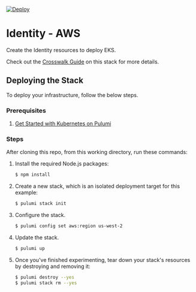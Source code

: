 [![Deploy](https://get.pulumi.com/new/button.svg)](https://app.pulumi.com/new?template=https://github.com/pulumi/kubernetes-guides/blob/master/aws/01-identity/README.md)

# Identity - AWS

Create the Identity resources to deploy EKS.

Check out the [Crosswalk Guide](https://www.pulumi.com/docs/guides/crosswalk/kubernetes/identity)
on this stack for more details.

## Deploying the Stack

To deploy your infrastructure, follow the below steps.

### Prerequisites

1. [Get Started with Kubernetes on Pulumi](https://www.pulumi.com/docs/get-started/kubernetes/)

### Steps

After cloning this repo, from this working directory, run these commands:

1. Install the required Node.js packages:

    ```bash
    $ npm install
    ```

1. Create a new stack, which is an isolated deployment target for this example:

    ```bash
    $ pulumi stack init
    ```

1. Configure the stack.

    ```bash
    $ pulumi config set aws:region us-west-2
    ```

1. Update the stack.

    ```bash
    $ pulumi up
    ```

1. Once you've finished experimenting, tear down your stack's resources by destroying and removing it:

    ```bash
    $ pulumi destroy --yes
    $ pulumi stack rm --yes
    ```
